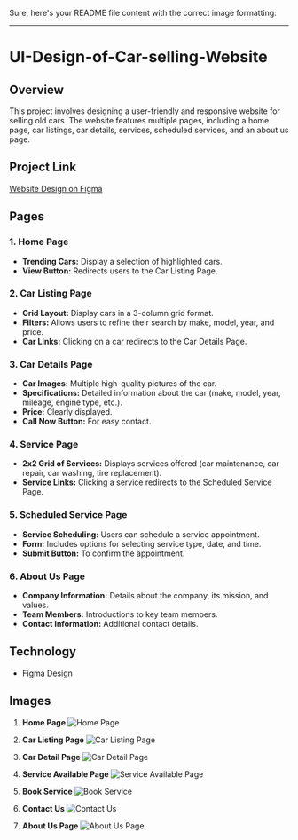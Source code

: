 Sure, here's your README file content with the correct image formatting:

---

# UI-Design-of-Car-selling-Website

## Overview
This project involves designing a user-friendly and responsive website for selling old cars. The website features multiple pages, including a home page, car listings, car details, services, scheduled services, and an about us page.

## Project Link
[Website Design on Figma](https://www.figma.com/design/BxACZkBIrBDHU2u8bH7tKW/My-project?node-id=0-1&p=f&t=UO0naMnXAVH3gdy4-0)

## Pages

### 1. Home Page
- **Trending Cars:** Display a selection of highlighted cars.
- **View Button:** Redirects users to the Car Listing Page.

### 2. Car Listing Page
- **Grid Layout:** Display cars in a 3-column grid format.
- **Filters:** Allows users to refine their search by make, model, year, and price.
- **Car Links:** Clicking on a car redirects to the Car Details Page.

### 3. Car Details Page
- **Car Images:** Multiple high-quality pictures of the car.
- **Specifications:** Detailed information about the car (make, model, year, mileage, engine type, etc.).
- **Price:** Clearly displayed.
- **Call Now Button:** For easy contact.

### 4. Service Page
- **2x2 Grid of Services:** Displays services offered (car maintenance, car repair, car washing, tire replacement).
- **Service Links:** Clicking a service redirects to the Scheduled Service Page.

### 5. Scheduled Service Page
- **Service Scheduling:** Users can schedule a service appointment.
- **Form:** Includes options for selecting service type, date, and time.
- **Submit Button:** To confirm the appointment.

### 6. About Us Page
- **Company Information:** Details about the company, its mission, and values.
- **Team Members:** Introductions to key team members.
- **Contact Information:** Additional contact details.

## Technology
- Figma Design

## Images

1. **Home Page**
   ![Home Page](https://github.com/user-attachments/assets/71097965-9e24-4dd6-b539-23330979657e)

2. **Car Listing Page**
   ![Car Listing Page](https://github.com/user-attachments/assets/d0e59a8a-a3cd-4459-bebb-af7ae8ea353a)

3. **Car Detail Page**
   ![Car Detail Page](https://github.com/user-attachments/assets/a7b9c030-36c0-488d-9283-e8a0487d4c61)

4. **Service Available Page**
   ![Service Available Page](https://github.com/user-attachments/assets/7748dd5a-4949-48c2-853a-723e5d102328)

5. **Book Service**
   ![Book Service](https://github.com/user-attachments/assets/ce0d368b-7f77-4c4a-91f1-95b30e6faae3)

6. **Contact Us**
   ![Contact Us](https://github.com/user-attachments/assets/5e71a1a3-f77d-4417-8e4a-946667987d85)

7. **About Us Page**
   ![About Us Page](https://github.com/user-attachments/assets/de5868ee-8950-40e0-ba15-be1d2043b410)


